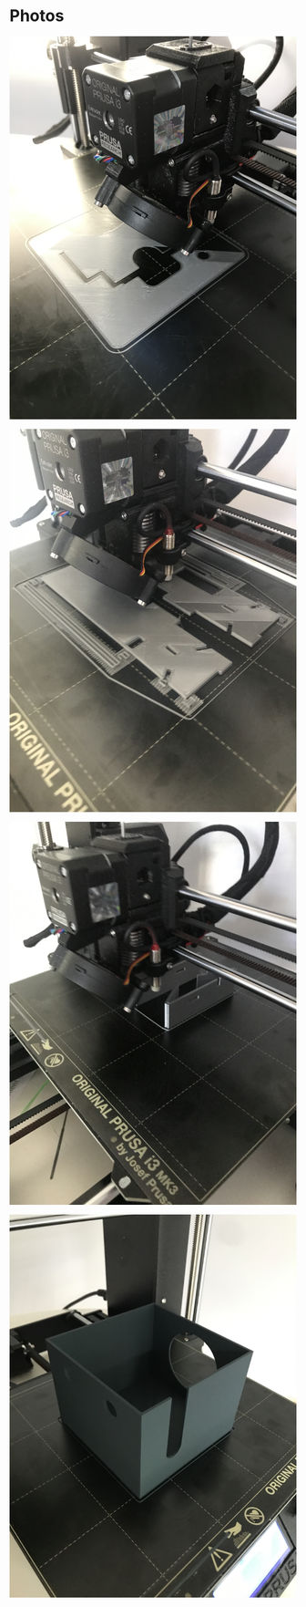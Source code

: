 # Photos

![pic](/pics/IMG_7745.JPG)

![pic](/pics/IMG_7007.JPG)

![pic](/pics/IMG_0118.JPG)

![pic](/pics/IMG_0832.JPG)

